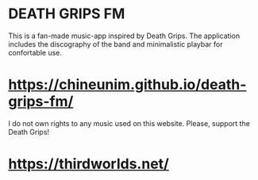 # DEATH GRIPS FM

This is a fan-made music-app inspired by Death Grips. The application includes the discography of the band and minimalistic playbar for confortable use.

# https://chineunim.github.io/death-grips-fm/

I do not own rights to any music used on this website. Please, support the Death Grips!
# https://thirdworlds.net/ 
